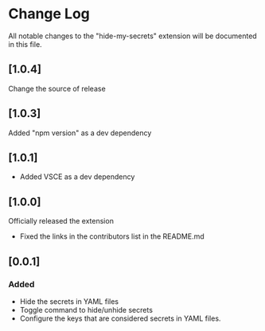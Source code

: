 # Change Log

All notable changes to the "hide-my-secrets" extension will be documented in this file.

## [1.0.4]
Change the source of release

## [1.0.3]
Added "npm version" as a dev dependency

## [1.0.1]
- Added VSCE as a dev dependency

## [1.0.0]
Officially released the extension
- Fixed the links in the contributors list in the README.md

## [0.0.1]
### Added
- Hide the secrets in YAML files
- Toggle command to hide/unhide secrets
- Configure the keys that are considered secrets in YAML files.